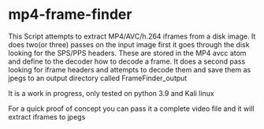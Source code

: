 # mp4-frame-finder
This Script attempts to extract MP4/AVC/h.264 iframes from a disk image. It does two(or three) passes on the input image
first it goes through the disk looking for the SPS/PPS headers. These are stored in the MP4 avcc atom and define
to the decoder how to decode a frame. It does a second pass looking for iframe headers and attempts to decode them
and save them as jpegs to an output directory called FrameFinder_output

It is a work in progress, only tested on python 3.9 and Kali linux 

For a quick proof of concept you can pass it a complete video file and it will extract iframes to jpegs
